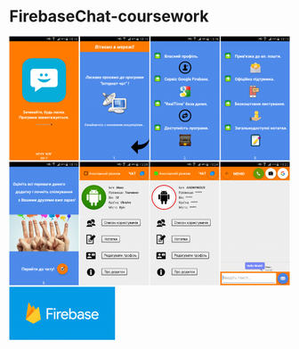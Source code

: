 # FirebaseChat-coursework
![alt text](https://github.com/Max-Tkachenko/FirebaseChat-coursework/blob/master/screenshots/screen1.png)
![alt text](https://github.com/Max-Tkachenko/FirebaseChat-coursework/blob/master/screenshots/screen2.png)
![alt text](https://github.com/Max-Tkachenko/FirebaseChat-coursework/blob/master/screenshots/firebase.png)
